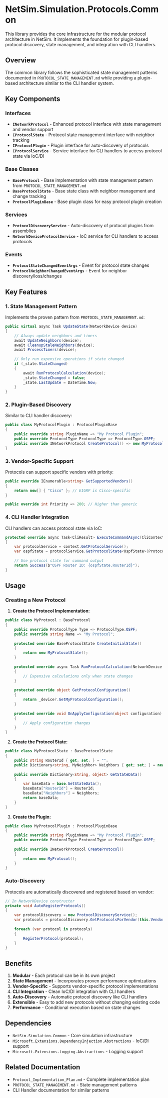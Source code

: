 # NetSim.Simulation.Protocols.Common

This library provides the core infrastructure for the modular protocol architecture in NetSim. It implements the foundation for plugin-based protocol discovery, state management, and integration with CLI handlers.

## Overview

The common library follows the sophisticated state management patterns documented in `PROTOCOL_STATE_MANAGEMENT.md` while providing a plugin-based architecture similar to the CLI handler system.

## Key Components

### Interfaces

- **`INetworkProtocol`** - Enhanced protocol interface with state management and vendor support
- **`IProtocolState`** - Protocol state management interface with neighbor tracking
- **`IProtocolPlugin`** - Plugin interface for auto-discovery of protocols
- **`IProtocolService`** - Service interface for CLI handlers to access protocol state via IoC/DI

### Base Classes

- **`BaseProtocol`** - Base implementation with state management pattern from `PROTOCOL_STATE_MANAGEMENT.md`
- **`BaseProtocolState`** - Base state class with neighbor management and change tracking
- **`ProtocolPluginBase`** - Base plugin class for easy protocol plugin creation

### Services

- **`ProtocolDiscoveryService`** - Auto-discovery of protocol plugins from assemblies
- **`NetworkDeviceProtocolService`** - IoC service for CLI handlers to access protocols

### Events

- **`ProtocolStateChangedEventArgs`** - Event for protocol state changes
- **`ProtocolNeighborChangedEventArgs`** - Event for neighbor discovery/loss/changes

## Key Features

### 1. State Management Pattern

Implements the proven pattern from `PROTOCOL_STATE_MANAGEMENT.md`:

```csharp
public virtual async Task UpdateState(NetworkDevice device)
{
    // Always update neighbors and timers
    await UpdateNeighbors(device);
    await CleanupStaleNeighbors(device);
    await ProcessTimers(device);
    
    // Only run expensive operations if state changed
    if (_state.StateChanged)
    {
        await RunProtocolCalculation(device);
        _state.StateChanged = false;
        _state.LastUpdate = DateTime.Now;
    }
}
```

### 2. Plugin-Based Discovery

Similar to CLI handler discovery:

```csharp
public class MyProtocolPlugin : ProtocolPluginBase
{
    public override string PluginName => "My Protocol Plugin";
    public override ProtocolType ProtocolType => ProtocolType.OSPF;
    public override INetworkProtocol CreateProtocol() => new MyProtocol();
}
```

### 3. Vendor-Specific Support

Protocols can support specific vendors with priority:

```csharp
public override IEnumerable<string> GetSupportedVendors()
{
    return new[] { "Cisco" }; // EIGRP is Cisco-specific
}

public override int Priority => 200; // Higher than generic
```

### 4. CLI Handler Integration

CLI handlers can access protocol state via IoC:

```csharp
protected override async Task<CliResult> ExecuteCommandAsync(CliContext context)
{
    var protocolService = context.GetProtocolService();
    var ospfState = protocolService.GetProtocolState<OspfState>(ProtocolType.OSPF);
    
    // Use protocol state for command output
    return Success($"OSPF Router ID: {ospfState.RouterId}");
}
```

## Usage

### Creating a New Protocol

1. **Create the Protocol Implementation:**

```csharp
public class MyProtocol : BaseProtocol
{
    public override ProtocolType Type => ProtocolType.OSPF;
    public override string Name => "My Protocol";
    
    protected override BaseProtocolState CreateInitialState()
    {
        return new MyProtocolState();
    }
    
    protected override async Task RunProtocolCalculation(NetworkDevice device)
    {
        // Expensive calculations only when state changes
    }
    
    protected override object GetProtocolConfiguration()
    {
        return _device?.GetMyProtocolConfiguration();
    }
    
    protected override void OnApplyConfiguration(object configuration)
    {
        // Apply configuration changes
    }
}
```

2. **Create the Protocol State:**

```csharp
public class MyProtocolState : BaseProtocolState
{
    public string RouterId { get; set; } = "";
    public Dictionary<string, MyNeighbor> Neighbors { get; set; } = new();
    
    public override Dictionary<string, object> GetStateData()
    {
        var baseData = base.GetStateData();
        baseData["RouterId"] = RouterId;
        baseData["Neighbors"] = Neighbors;
        return baseData;
    }
}
```

3. **Create the Plugin:**

```csharp
public class MyProtocolPlugin : ProtocolPluginBase
{
    public override string PluginName => "My Protocol Plugin";
    public override ProtocolType ProtocolType => ProtocolType.OSPF;
    
    public override INetworkProtocol CreateProtocol()
    {
        return new MyProtocol();
    }
}
```

### Auto-Discovery

Protocols are automatically discovered and registered based on vendor:

```csharp
// In NetworkDevice constructor
private void AutoRegisterProtocols()
{
    var protocolDiscovery = new ProtocolDiscoveryService();
    var protocols = protocolDiscovery.GetProtocolsForVendor(this.Vendor);
    
    foreach (var protocol in protocols)
    {
        RegisterProtocol(protocol);
    }
}
```

## Benefits

1. **Modular** - Each protocol can be in its own project
2. **State Management** - Incorporates proven performance optimizations
3. **Vendor-Specific** - Supports vendor-specific protocol implementations
4. **CLI Integration** - Clean IoC/DI integration with CLI handlers
5. **Auto-Discovery** - Automatic protocol discovery like CLI handlers
6. **Extensible** - Easy to add new protocols without changing existing code
7. **Performance** - Conditional execution based on state changes

## Dependencies

- `NetSim.Simulation.Common` - Core simulation infrastructure
- `Microsoft.Extensions.DependencyInjection.Abstractions` - IoC/DI support
- `Microsoft.Extensions.Logging.Abstractions` - Logging support

## Related Documentation

- `Protocol_Implementation_Plan.md` - Complete implementation plan
- `PROTOCOL_STATE_MANAGEMENT.md` - State management patterns
- CLI Handler documentation for similar patterns